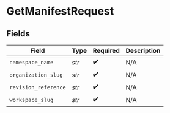 # GetManifestRequest


## Fields

| Field                | Type                 | Required             | Description          |
| -------------------- | -------------------- | -------------------- | -------------------- |
| `namespace_name`     | *str*                | :heavy_check_mark:   | N/A                  |
| `organization_slug`  | *str*                | :heavy_check_mark:   | N/A                  |
| `revision_reference` | *str*                | :heavy_check_mark:   | N/A                  |
| `workspace_slug`     | *str*                | :heavy_check_mark:   | N/A                  |